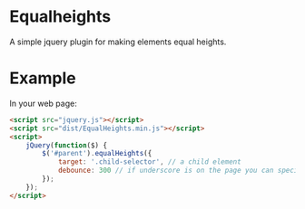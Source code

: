 # Equalheights

A simple jquery plugin for making elements equal heights.

# Example 

In your web page:

```html
<script src="jquery.js"></script>
<script src="dist/EqualHeights.min.js"></script>
<script>
	jQuery(function($) {
		$('#parent').equalHeights({
			target: '.child-selector', // a child element
			debounce: 300 // if underscore is on the page you can specify the debounce rate
		});
	});
</script>
```